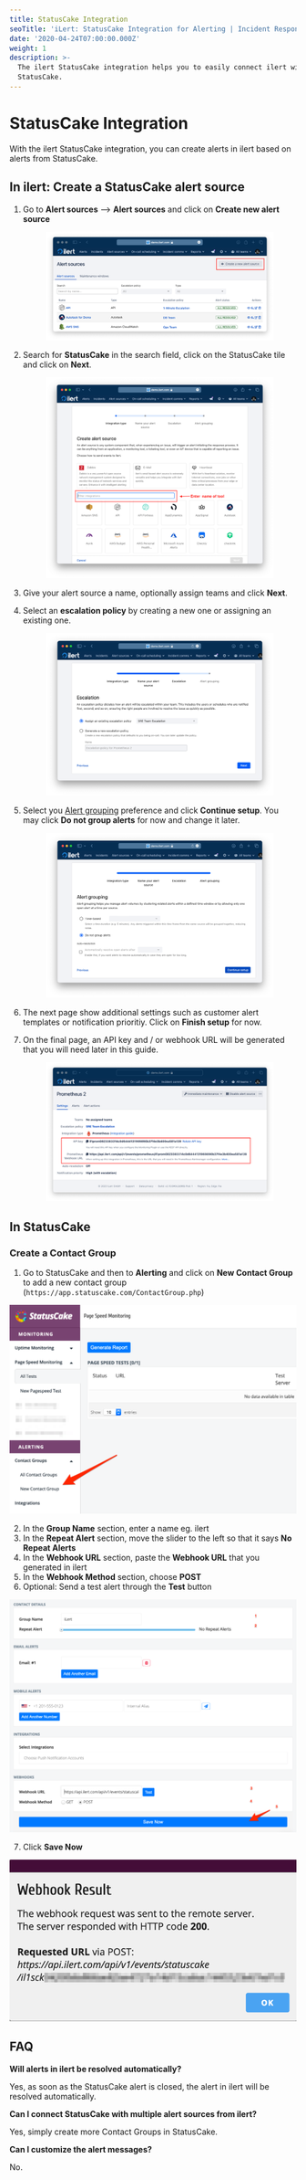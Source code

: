 ```yaml
---
title: StatusCake Integration
seoTitle: 'iLert: StatusCake Integration for Alerting | Incident Response | Uptime'
date: '2020-04-24T07:00:00.000Z'
weight: 1
description: >-
  The ilert StatusCake integration helps you to easily connect ilert with
  StatusCake.
---
```


# StatusCake Integration

With the ilert StatusCake integration, you can create alerts in ilert based on alerts from StatusCake.

## In ilert: Create a StatusCake alert source <a href="#create-alert-source" id="create-alert-source"></a>

1.  Go to **Alert sources** --> **Alert sources** and click on **Create new alert source**

    <figure><img src="../.gitbook/assets/Screenshot 2023-08-28 at 10.21.10.png" alt=""><figcaption></figcaption></figure>
2.  Search for **StatusCake** in the search field, click on the StatusCake tile and click on **Next**.&#x20;

    <figure><img src="../.gitbook/assets/Screenshot 2023-08-28 at 10.24.23.png" alt=""><figcaption></figcaption></figure>
3. Give your alert source a name, optionally assign teams and click **Next**.
4.  Select an **escalation policy** by creating a new one or assigning an existing one.

    <figure><img src="../.gitbook/assets/Screenshot 2023-08-28 at 11.37.47.png" alt=""><figcaption></figcaption></figure>
5.  Select you [Alert grouping](../alerting/alert-sources.md#alert-grouping) preference and click **Continue setup**. You may click **Do not group alerts** for now and change it later.&#x20;

    <figure><img src="../.gitbook/assets/Screenshot 2023-08-28 at 11.38.24.png" alt=""><figcaption></figcaption></figure>
6. The next page show additional settings such as customer alert templates or notification prioritiy. Click on **Finish setup** for now.
7.  On the final page, an API key and / or webhook URL will be generated that you will need later in this guide.

    <figure><img src="../.gitbook/assets/Screenshot 2023-08-28 at 11.47.34 (1).png" alt=""><figcaption></figcaption></figure>

## In StatusCake <a href="#in-statuscake" id="in-statuscake"></a>

### Create a Contact Group

1. Go to StatusCake and then to **Alerting** and click on **New Contact Group** to add a new contact group (`https://app.statuscake.com/ContactGroup.php`)

![](../.gitbook/assets/stck3.png)

2. In the **Group Name** section, enter a name eg. ilert
3. In the **Repeat Alert** section, move the slider to the left so that it says **No Repeat Alerts**
4. In the **Webhook URL** section, paste the **Webhook URL** that you generated in ilert
5. In the **Webhook Method** section, choose **POST**
6. Optional: Send a test alert through the **Test** button

![](../.gitbook/assets/stck4.png)

7. Click **Save Now**

![](../.gitbook/assets/stck5.png)

## FAQ <a href="#faq" id="faq"></a>

**Will alerts in ilert be resolved automatically?**

Yes, as soon as the StatusCake alert is closed, the alert in ilert will be resolved automatically.

**Can I connect StatusCake with multiple alert sources from ilert?**

Yes, simply create more Contact Groups in StatusCake.

**Can I customize the alert messages?**

No.
